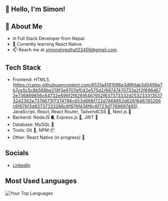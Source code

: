 ## 👋 Hello, I'm Simon! 

## 💫 About Me

- 🌐 Full Stack Developer from Nepal.
- 🌱 Currently learning React Native.
- 📫 Reach me at simonshrestha123456@gmail.com.

## Tech Stack

- Frontend: HTML5, (https://camo.githubusercontent.com/6531a4161596e3d9fdab3d0499a7b7ce5c5c8b568be219f3e9707af042e575d2/68747470733a2f2f696d672e736869656c64732e696f2f62616467652f637373332d2532333135373242362e7376673f7374796c653d666f722d7468652d6261646765266c6f676f3d63737333266c6f676f436f6c6f723d7768697465), JavaScript, React, React Router, TailwindCSS 💅, Next.js 🚀
- Backend: NodeJS 🛢️, Express.js 🚄, JWT 🔐
- Database: MySQL 🐬
- Tools: Git 🐙, NPM 📦
- Other: React Native (in progress) 📱

## Socials

- [LinkedIn](https://www.linkedin.com/in/simon-shrestha-9706271bb/)

## Most Used Languages

![Your Top Languages](https://github-readme-stats.vercel.app/api/top-langs/?username=PH3NOMON&layout=compact&theme=radical)

<!-- Feel free to connect with me and explore my projects! -->
